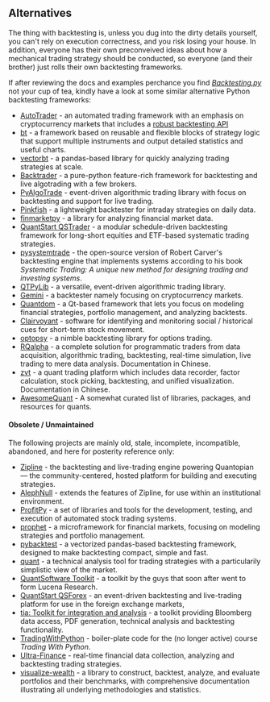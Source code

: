 Alternatives
------------
The thing with backtesting is, unless you dug into the dirty details yourself,
you can't rely on execution correctness, and you risk losing your house.
In addition, everyone has their own preconveived ideas about how a mechanical
trading strategy should be conducted, so everyone (and their brother)
just rolls their own backtesting frameworks.

If after reviewing the docs and examples perchance you find
[_Backtesting.py_](https://kernc.github.io/backtesting.py) not your cup of tea,
kindly have a look at some similar alternative Python backtesting frameworks:

-  [AutoTrader](https://github.com/kieran-mackle/AutoTrader) -
  an automated trading framework with an emphasis on cryptocurrency markets
  that includes a [robust backtesting API](https://github.com/kieran-mackle/AutoTrader/blob/main/docs/source/tutorials/backtesting.md)
- [bt](http://pmorissette.github.io/bt/) -
  a framework based on reusable and flexible blocks of
  strategy logic that support multiple instruments and
  output detailed statistics and useful charts.
- [vectorbt](https://polakowo.io/vectorbt/) -
  a pandas-based library for quickly analyzing trading strategies at scale.
- [Backtrader](https://www.backtrader.com/) -
  a pure-python feature-rich framework for backtesting
  and live algotrading with a few brokers.
- [PyAlgoTrade](https://gbeced.github.io/pyalgotrade/) -
  event-driven algorithmic trading library with focus on
  backtesting and support for live trading.
- [Pinkfish](http://fja05680.github.io/pinkfish/) -
  a lightweight backtester for intraday strategies on daily data.
- [finmarketpy](https://github.com/cuemacro/finmarketpy) -
  a library for analyzing financial market data.
- [QuantStart QSTrader](https://github.com/mhallsmoore/qstrader/) -
  a modular schedule-driven backtesting framework for long-short equities
  and ETF-based systematic trading strategies.
- [pysystemtrade](https://github.com/robcarver17/pysystemtrade) -
  the open-source version of Robert Carver's backtesting engine that
  implements systems according to his book _Systematic Trading:
  A unique new method for designing trading and investing systems_.
- [QTPyLib](https://github.com/ranaroussi/qtpylib) -
  a versatile, event-driven algorithmic trading library.
- [Gemini](https://github.com/anfederico/Gemini) -
  a backtester namely focusing on cryptocurrency markets.
- [Quantdom](https://github.com/constverum/Quantdom) -
  a Qt-based framework that lets you focus on modeling financial strategies,
  portfolio management, and analyzing backtests.
- [Clairvoyant](https://github.com/anfederico/Clairvoyant) -
  software for identifying and monitoring social / historical cues
  for short-term stock movement.
- [optopsy](https://github.com/michaelchu/optopsy) -
  a nimble backtesting library for options trading.
- [RQalpha](https://github.com/ricequant/rqalpha) -
  a complete solution for programmatic traders from data acquisition,
  algorithmic trading, backtesting, real-time simulation, live trading
  to mere data analysis. Documentation in Chinese.
- [zvt](https://github.com/zvtvz/zvt) -
  a quant trading platform which includes data recorder, factor calculation,
  stock picking, backtesting, and unified visualization. Documentation in Chinese.
- [AwesomeQuant](https://github.com/wilsonfreitas/awesome-quant#trading--backtesting) -
  A somewhat curated list of libraries, packages, and resources for quants.

#### Obsolete / Unmaintained

The following projects are mainly old, stale, incomplete, incompatible,
abandoned, and here for posterity reference only:

- [Zipline](https://www.zipline.io/) -
  the backtesting and live-trading engine powering Quantopian — the
  community-centered, hosted platform for building and executing strategies.
- [AlephNull](https://github.com/CarterBain/AlephNull) -
  extends the features of Zipline, for use within an institutional environment.
- [ProfitPy](https://code.google.com/p/profitpy/) -
  a set of libraries and tools for the development, testing, and execution of
  automated stock trading systems.
- [prophet](https://github.com/Emsu/prophet) -
  a microframework for financial markets, focusing on modeling
  strategies and portfolio management.
- [pybacktest](https://github.com/ematvey/pybacktest) -
  a vectorized pandas-based backtesting framework,
  designed to make backtesting compact, simple and fast.
- [quant](https://github.com/maihde/quant) -
  a technical analysis tool for trading strategies with a particularily
  simplistic view of the market.
- [QuantSoftware Toolkit](https://github.com/QuantSoftware/QuantSoftwareToolkit) -
  a toolkit by the guys that soon after went to form Lucena Research.
- [QuantStart QSForex](https://github.com/mhallsmoore/qsforex) -
  an event-driven backtesting and live-trading platform for use in
  the foreign exchange markets,
- [tia: Toolkit for integration and analysis](https://github.com/PaulMest/tia/) -
  a toolkit providing Bloomberg data access, PDF generation,
  technical analysis and backtesting functionality.
- [TradingWithPython](https://github.com/sjev/trading-with-python) -
  boiler-plate code for the (no longer active) course _Trading With Python_.
- [Ultra-Finance](https://github.com/panpanpandas/ultrafinance) -
  real-time financial data collection, analyzing and backtesting trading strategies.
- [visualize-wealth](https://github.com/benjaminmgross/visualize-wealth) -
  a library to construct, backtest, analyze, and evaluate portfolios
  and their benchmarks, with comprehensive documentation illustrating
  all underlying methodologies and statistics.

